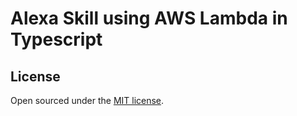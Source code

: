 # Alexa Skill using AWS Lambda in Typescript

## License

Open sourced under the [MIT license](./LICENSE.md).